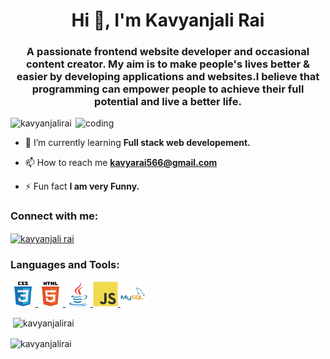   <h1 align="center">Hi 👋, I'm Kavyanjali Rai</h1>
<h3 align="center">A passionate frontend website developer and occasional content creator. My aim is to make people's lives better & easier by developing applications and websites.I believe that programming can empower people to achieve their full potential and live a better life.</h3>
<img align="right" alt="coding" width="400" src="https://cdn.dribbble.com/users/1519660/screenshots/4536550/girl-_-laptop.gif">
<p align="left"> <img src="https://komarev.com/ghpvc/?username=kavyanjalirai&label=Profile%20views&color=0e75b6&style=flat-square" alt="kavyanjalirai" /> </p>

- 🌱 I’m currently learning **Full stack web developement.**

- 📫 How to reach me **kavyarai566@gmail.com**

- ⚡ Fun fact **I am very Funny.**

<h3 align="left">Connect with me:</h3>
<p align="left">
<a href="https://linkedin.com/in/kavyanjali rai" target="blank"><img align="center" src="https://raw.githubusercontent.com/rahuldkjain/github-profile-readme-generator/master/src/images/icons/Social/linked-in-alt.svg" alt="kavyanjali rai" height="30" width="40" /></a>
</p>

<h3 align="left">Languages and Tools:</h3>
<p align="left"> <a href="https://www.w3schools.com/css/" target="_blank" rel="noreferrer"> <img src="https://raw.githubusercontent.com/devicons/devicon/master/icons/css3/css3-original-wordmark.svg" alt="css3" width="40" height="40"/> </a> <a href="https://www.w3.org/html/" target="_blank" rel="noreferrer"> <img src="https://raw.githubusercontent.com/devicons/devicon/master/icons/html5/html5-original-wordmark.svg" alt="html5" width="40" height="40"/> </a> <a href="https://www.java.com" target="_blank" rel="noreferrer"> <img src="https://raw.githubusercontent.com/devicons/devicon/master/icons/java/java-original.svg" alt="java" width="40" height="40"/> </a> <a href="https://developer.mozilla.org/en-US/docs/Web/JavaScript" target="_blank" rel="noreferrer"> <img src="https://raw.githubusercontent.com/devicons/devicon/master/icons/javascript/javascript-original.svg" alt="javascript" width="40" height="40"/> </a> <a href="https://www.mysql.com/" target="_blank" rel="noreferrer"> <img src="https://raw.githubusercontent.com/devicons/devicon/master/icons/mysql/mysql-original-wordmark.svg" alt="mysql" width="40" height="40"/> </a> </p>

<p>&nbsp;<img align="center" src="https://github-readme-stats.vercel.app/api?username=kavyanjalirai&show_icons=true&theme=dark&title_color=18e3f2&text_color=f8f2f2&hide_border=true&locale=en" alt="kavyanjalirai" /></p>

<p><img align="center" src="https://github-readme-streak-stats.herokuapp.com/?user=kavyanjalirai&theme=dark" alt="kavyanjalirai" /></p>

